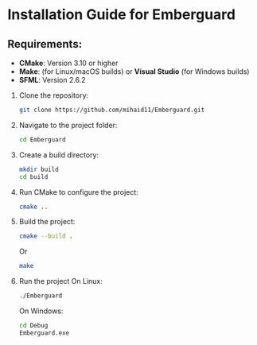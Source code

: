 # Installation Guide for Emberguard

## Requirements:
- **CMake**: Version 3.10 or higher
- **Make**: (for Linux/macOS builds) or **Visual Studio** (for Windows builds)
- **SFML**: Version 2.6.2

1. Clone the repository:
   ```bash
   git clone https://github.com/mihaid11/Emberguard.git

2. Navigate to the project folder:
   ```bash
   cd Emberguard

3. Create a build directory:
   ```bash
   mkdir build
   cd build

4. Run CMake to configure the project:
   ```bash
   cmake ..

5. Build the project:
   ```bash
   cmake --build .
   ```

   Or
   ```bash
   make
   ```

6. Run the project
   On Linux:
   ```bash
   ./Emberguard
   ```

   On Windows:
   ```bash
   cd Debug
   Emberguard.exe
